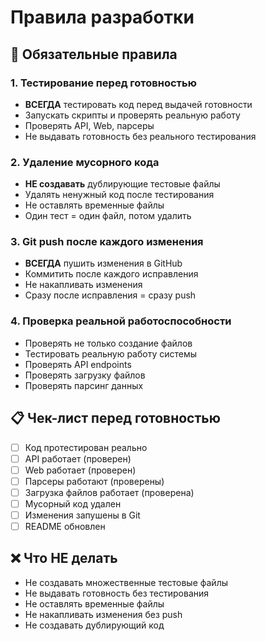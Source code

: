 # Правила разработки

## 🔧 Обязательные правила

### 1. Тестирование перед готовностью
- **ВСЕГДА** тестировать код перед выдачей готовности
- Запускать скрипты и проверять реальную работу
- Проверять API, Web, парсеры
- Не выдавать готовность без реального тестирования

### 2. Удаление мусорного кода
- **НЕ создавать** дублирующие тестовые файлы
- Удалять ненужный код после тестирования
- Не оставлять временные файлы
- Один тест = один файл, потом удалить

### 3. Git push после каждого изменения
- **ВСЕГДА** пушить изменения в GitHub
- Коммитить после каждого исправления
- Не накапливать изменения
- Сразу после исправления = сразу push

### 4. Проверка реальной работоспособности
- Проверять не только создание файлов
- Тестировать реальную работу системы
- Проверять API endpoints
- Проверять загрузку файлов
- Проверять парсинг данных

## 📋 Чек-лист перед готовностью

- [ ] Код протестирован реально
- [ ] API работает (проверен)
- [ ] Web работает (проверен)
- [ ] Парсеры работают (проверены)
- [ ] Загрузка файлов работает (проверена)
- [ ] Мусорный код удален
- [ ] Изменения запушены в Git
- [ ] README обновлен

## ❌ Что НЕ делать

- Не создавать множественные тестовые файлы
- Не выдавать готовность без тестирования
- Не оставлять временные файлы
- Не накапливать изменения без push
- Не создавать дублирующий код

